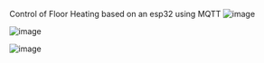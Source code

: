 Control of Floor Heating based on an esp32 using MQTT
![image](https://user-images.githubusercontent.com/3107301/209475562-a79257e0-5d2c-4a1a-a8a6-f32a5571767e.png)

![image](https://user-images.githubusercontent.com/3107301/209475571-86895552-9c06-430f-b134-051dde7c9f0e.png)

![image](https://user-images.githubusercontent.com/3107301/209475584-c3800ebc-6d4c-45db-9254-9b7f89fbe108.png)
